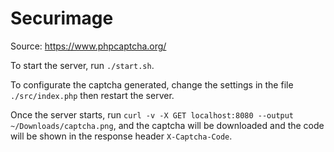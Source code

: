 # Securimage

Source: https://www.phpcaptcha.org/

To start the server, run `./start.sh`.

To configurate the captcha generated, change the settings in the file `./src/index.php` then restart the server.

Once the server starts, run `curl -v -X GET localhost:8080 --output ~/Downloads/captcha.png`,
and the captcha will be downloaded and the code will be shown in the response header `X-Captcha-Code`.
